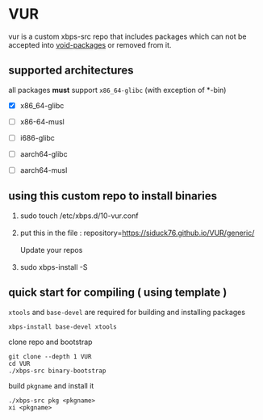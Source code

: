 
#  VUR
vur is a custom xbps-src repo that includes packages which can not be accepted into [void-packages](https://github.com/void-linux/void-packages/) or removed from it. 

## supported architectures
all packages **must** support `x86_64-glibc` (with exception of *-bin)
- [X] x86_64-glibc
- [ ] x86-64-musl
- [ ] i686-glibc
- [ ] aarch64-glibc
- [ ] aarch64-musl


## using this custom repo to install binaries 

1. sudo touch /etc/xbps.d/10-vur.conf <br><br>
2. put this in the file : repository=https://siduck76.github.io/VUR/generic/ <br><br>
Update your repos<br><br>
3. sudo xbps-install -S


## quick start for compiling ( using template )
`xtools` and `base-devel` are required for building and installing packages
```
xbps-install base-devel xtools
```
clone repo and bootstrap
```
git clone --depth 1 VUR
cd VUR
./xbps-src binary-bootstrap
```
build `pkgname` and install it
```
./xbps-src pkg <pkgname>
xi <pkgname>
````
